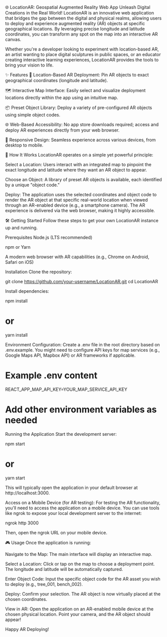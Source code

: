 🌐 LocationAR: Geospatial Augmented Reality Web App
Unleash Digital Creations in the Real World!
LocationAR is an innovative web application that bridges the gap between the digital and physical realms, allowing users to deploy and experience augmented reality (AR) objects at specific geographical locations. By leveraging precise longitude and latitude coordinates, you can transform any spot on the map into an interactive AR canvas.

Whether you're a developer looking to experiment with location-based AR, an artist wanting to place digital sculptures in public spaces, or an educator creating interactive learning experiences, LocationAR provides the tools to bring your vision to life.

✨ Features
📍 Location-Based AR Deployment: Pin AR objects to exact geographical coordinates (longitude and latitude).

🗺️ Interactive Map Interface: Easily select and visualize deployment locations directly within the app using an intuitive map.

📦 Preset Object Library: Deploy a variety of pre-configured AR objects using simple object codes.

🌐 Web-Based Accessibility: No app store downloads required; access and deploy AR experiences directly from your web browser.

📱 Responsive Design: Seamless experience across various devices, from desktop to mobile.

🚀 How It Works
LocationAR operates on a simple yet powerful principle:

Select a Location: Users interact with an integrated map to pinpoint the exact longitude and latitude where they want an AR object to appear.

Choose an Object: A library of preset AR objects is available, each identified by a unique "object code."

Deploy: The application uses the selected coordinates and object code to render the AR object at that specific real-world location when viewed through an AR-enabled device (e.g., a smartphone camera). The AR experience is delivered via the web browser, making it highly accessible.

🛠️ Getting Started
Follow these steps to get your own LocationAR instance up and running.

Prerequisites
Node.js (LTS recommended)

npm or Yarn

A modern web browser with AR capabilities (e.g., Chrome on Android, Safari on iOS)

Installation
Clone the repository:

git clone https://github.com/your-username/LocationAR.git
cd LocationAR

Install dependencies:

npm install
# or
yarn install

Environment Configuration:
Create a .env file in the root directory based on .env.example. You might need to configure API keys for map services (e.g., Google Maps API, Mapbox API) or AR frameworks if applicable.

# Example .env content
REACT_APP_MAP_API_KEY=YOUR_MAP_SERVICE_API_KEY
# Add other environment variables as needed

Running the Application
Start the development server:

npm start
# or
yarn start

This will typically open the application in your default browser at http://localhost:3000.

Access on a Mobile Device (for AR testing):
For testing the AR functionality, you'll need to access the application on a mobile device. You can use tools like ngrok to expose your local development server to the internet:

ngrok http 3000

Then, open the ngrok URL on your mobile device.

🎮 Usage
Once the application is running:

Navigate to the Map: The main interface will display an interactive map.

Select a Location: Click or tap on the map to choose a deployment point. The longitude and latitude will be automatically captured.

Enter Object Code: Input the specific object code for the AR asset you wish to deploy (e.g., tree_001, bench_002).

Deploy: Confirm your selection. The AR object is now virtually placed at the chosen coordinates.

View in AR: Open the application on an AR-enabled mobile device at the chosen physical location. Point your camera, and the AR object should appear!


Happy AR Deploying!
